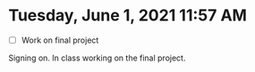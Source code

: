 # Tuesday, June  1, 2021 11:57 AM
- [ ] Work on final project

Signing on. In class working on the final project. 

